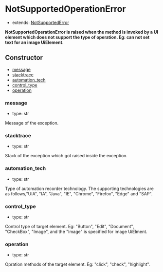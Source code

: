# NotSupportedOperationError

- extends: [NotSupportedError](./doc/api/python/exceptions/notsupportederror.md)

**NotSupportedOperationError is raised when the method is invoked by a UI element which does not support the type of operation. Eg: can not set text for an image UiElement.**

## Constructor<!-- {docsify-ignore} -->
- [message](#message)
- [stacktrace](#stacktrace)
- [automation_tech](#automationtech)
- [control_type](#controltype)
- [operation](#operation)


### message
- type: str

Message of the exception.


### stacktrace
- type: str

Stack of the exception which got raised inside the exception.

### automation_tech
- type: str

Type of automation recorder technology. The supporting technologies are as follows,"UIA", "IA", "Java", "IE", "Chrome", "Firefox", "Edge" and "SAP".

### control_type
- type: str

Control type of target element. Eg: "Button", "Edit", "Document", "CheckBox", "Image", and the "Image" is specified for image UiElment.

### operation
- type: str

Opration methods of the target element. Eg: "click", "check", "highlight".